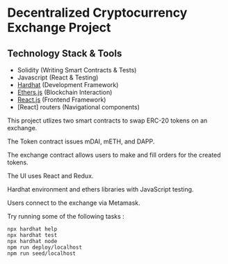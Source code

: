 # Decentralized Cryptocurrency Exchange Project

## Technology Stack & Tools
- Solidity (Writing Smart Contracts & Tests)
- Javascript (React & Testing)
- [Hardhat](https://hardhat.org/) (Development Framework)
- [Ethers.js](https://docs.ethers.io/v5/) (Blockchain Interaction)
- [React.js](https://reactjs.org/) (Frontend Framework)
- [React] routers (Navigational components)

This project utlizes two smart contracts to swap ERC-20 tokens on an exchange.

The Token contract issues mDAI, mETH, and DAPP.

The exchange contract allows users to make and fill orders for the created tokens.

The UI uses React and Redux.

Hardhat environment and ethers libraries with JavaScript testing.

Users connect to the exchange via Metamask.

Try running some of the following tasks :

```shell
npx hardhat help
npx hardhat test
npx hardhat node
npm run deploy/localhost
npm run seed/localhost
```


